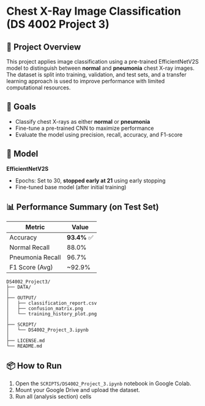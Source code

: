 # Chest X-Ray Image Classification (DS 4002 Project 3)

## 📌 Project Overview

This project applies image classification using a pre-trained EfficientNetV2S model to distinguish between **normal** and **pneumonia** chest X-ray images. The dataset is split into training, validation, and test sets, and a transfer learning approach is used to improve performance with limited computational resources.

## 🎯 Goals

- Classify chest X-rays as either **normal** or **pneumonia**
- Fine-tune a pre-trained CNN to maximize performance
- Evaluate the model using precision, recall, accuracy, and F1-score

## 🧠 Model

**EfficientNetV2S**
- Epochs: Set to 30, **stopped early at 21** using early stopping
- Fine-tuned base model (after initial training)

## 📊 Performance Summary (on Test Set)

| Metric        | Value    |
|---------------|----------|
| Accuracy      | **93.4%** ✅ |
| Normal Recall | 88.0% |
| Pneumonia Recall | 96.7% |
| F1 Score (Avg) | ~92.9% |

```
DS4002_Project3/
├── DATA/                        
│
├── OUTPUT/                      
│   ├── classification_report.csv
│   ├── confusion_matrix.png
│   └── training_history_plot.png
│
├── SCRIPT/                      
│   └── DS4002_Project_3.ipynb
│
├── LICENSE.md                   
└── README.md                    
```

## 📦 How to Run

1. Open the `SCRIPTS/DS4002_Project_3.ipynb` notebook in Google Colab.
2. Mount your Google Drive and upload the dataset.
3. Run all (analysis section) cells 
